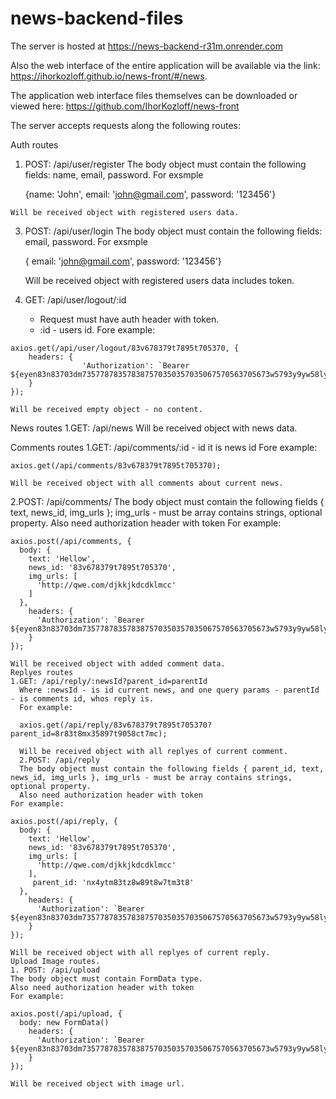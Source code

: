 # news-backend-files

The server is hosted at https://news-backend-r31m.onrender.com

Also the web interface of the entire application will be available via the link: https://ihorkozloff.github.io/news-front/#/news.

The application web interface files themselves can be downloaded or viewed here: https://github.com/IhorKozloff/news-front 


The server accepts requests along the following routes:

  Auth routes
  1. POST: /api/user/register 
      The body object must contain the following fields: name, email, password.
     For exsmple

     {name: 'John', email: 'john@gmail.com', password: '123456'}
     
    Will be received object with registered users data.
  3. POST: /api/user/login
     The body object must contain the following fields: email, password.
     For exsmple

     { email: 'john@gmail.com', password: '123456'}
     
     Will be received object with registered users data includes token.
  5. GET: /api/user/logout/:id
       - Request must have auth header with token.
       - :id - users id.
    Fore example:

    axios.get(/api/user/logout/83v678379t7895t705370, {
        headers: {
                    'Authorization': `Bearer ${eyen83n83703dm735778783578387570350357035067570563705673w5793y9yw58ly58l.yyw38yc3897cy789cy7c3y7w3y7c5y37cy7y78}`
        }
    });
    
    Will be received empty object - no content.
  News routes
  1.GET: /api/news
    Will be received object with news data.

  Comments routes
  1.GET: /api/comments/:id
      - id it is news id
    Fore example:
    
    axios.get(/api/comments/83v678379t7895t705370);
    
    Will be received object with all comments about current news.
  2.POST: /api/comments/ 
    The body object must contain the following fields { text, news_id, img_urls }; img_urls - must be array contains strings, optional property.
    Also need authorization header with token
    For example:
    
    axios.post(/api/comments, {
      body: {
        text: 'Hellow',
        news_id: '83v678379t7895t705370',
        img_urls: [
          'http://qwe.com/djkkjkdcdklmcc'
        ]
      },
        headers: {
          'Authorization': `Bearer ${eyen83n83703dm735778783578387570350357035067570563705673w5793y9yw58ly58l.yyw38yc3897cy789cy7c3y7w3y7c5y37cy7y78}`
        }
    });
    
    Will be received object with added comment data.
    Replyes routes
    1.GET: /api/reply/:newsId?parent_id=parentId
      Where :newsId - is id current news, and one query params - parentId - is comments id, whos reply is.
      For example:

      axios.get(/api/reply/83v678379t7895t705370?parent_id=8r83t8mx35897t9058ct7mc);

      Will be received object with all replyes of current comment.
      2.POST: /api/reply
      The body object must contain the following fields { parent_id, text, news_id, img_urls }, img_urls - must be array contains strings, optional property.
      Also need authorization header with token
    For example:
    
    axios.post(/api/reply, {
      body: {
        text: 'Hellow',
        news_id: '83v678379t7895t705370',
        img_urls: [
          'http://qwe.com/djkkjkdcdklmcc'
        ],
         parent_id: 'nx4ytm83tz8w89t8w7tm3t8'
      },
        headers: {
          'Authorization': `Bearer ${eyen83n83703dm735778783578387570350357035067570563705673w5793y9yw58ly58l.yyw38yc3897cy789cy7c3y7w3y7c5y37cy7y78}`
        }
    });

    Will be received object with all replyes of current reply.
    Upload Image routes.
    1. POST: /api/upload
    The body object must contain FormData type.
    Also need authorization header with token
    For example:
    
    axios.post(/api/upload, {
      body: new FormData()
        headers: {
          'Authorization': `Bearer ${eyen83n83703dm735778783578387570350357035067570563705673w5793y9yw58ly58l.yyw38yc3897cy789cy7c3y7w3y7c5y37cy7y78}`
        }
    });

    Will be received object with image url.
     

